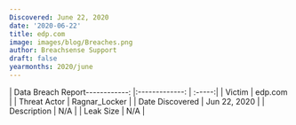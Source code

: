 ```yaml
---
Discovered: June 22, 2020
date: '2020-06-22'
title: edp.com
image: images/blog/Breaches.png
author: Breachsense Support
draft: false
yearmonths: 2020/june
---
```


| Data Breach Report------------:   |:-------------:    | :-----:|
| Victim    | edp.com      | 
| Threat Actor    | Ragnar_Locker      | 
| Date Discovered    | Jun 22, 2020      | 
| Description    | N/A      | 
| Leak Size    | N/A      | 


